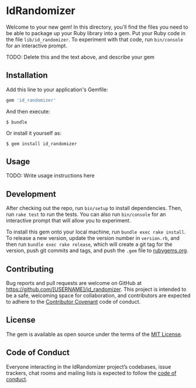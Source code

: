 # IdRandomizer

Welcome to your new gem! In this directory, you'll find the files you need to be able to package up your Ruby library into a gem. Put your Ruby code in the file `lib/id_randomizer`. To experiment with that code, run `bin/console` for an interactive prompt.

TODO: Delete this and the text above, and describe your gem

## Installation

Add this line to your application's Gemfile:

```ruby
gem 'id_randomizer'
```

And then execute:

    $ bundle

Or install it yourself as:

    $ gem install id_randomizer

## Usage

TODO: Write usage instructions here

## Development

After checking out the repo, run `bin/setup` to install dependencies. Then, run `rake test` to run the tests. You can also run `bin/console` for an interactive prompt that will allow you to experiment.

To install this gem onto your local machine, run `bundle exec rake install`. To release a new version, update the version number in `version.rb`, and then run `bundle exec rake release`, which will create a git tag for the version, push git commits and tags, and push the `.gem` file to [rubygems.org](https://rubygems.org).

## Contributing

Bug reports and pull requests are welcome on GitHub at https://github.com/[USERNAME]/id_randomizer. This project is intended to be a safe, welcoming space for collaboration, and contributors are expected to adhere to the [Contributor Covenant](http://contributor-covenant.org) code of conduct.

## License

The gem is available as open source under the terms of the [MIT License](https://opensource.org/licenses/MIT).

## Code of Conduct

Everyone interacting in the IdRandomizer project’s codebases, issue trackers, chat rooms and mailing lists is expected to follow the [code of conduct](https://github.com/[USERNAME]/id_randomizer/blob/master/CODE_OF_CONDUCT.md).
